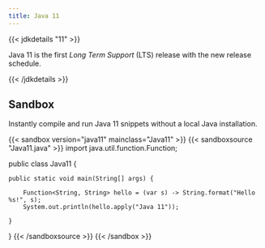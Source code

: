 ```yaml
---
title: Java 11
---
```


{{< jdkdetails "11" >}}

Java 11 is the first *Long Term Support* (LTS) release with the new release schedule.

{{< /jdkdetails >}}


## Sandbox

Instantly compile and run Java 11 snippets without a local Java installation.

{{< sandbox version="java11" mainclass="Java11" >}}
{{< sandboxsource "Java11.java" >}}
import java.util.function.Function;

public class Java11 {

    public static void main(String[] args) {

        Function<String, String> hello = (var s) -> String.format("Hello %s!", s);
        System.out.println(hello.apply("Java 11"));

    }

}
{{< /sandboxsource >}}
{{< /sandbox >}}

